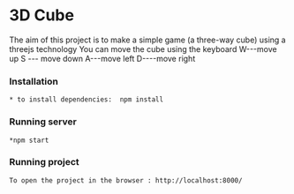 # 3D Cube

The aim of this project is to make a simple game (a three-way cube) using a threejs technology
You can move the cube using the keyboard
W---move up
S --- move down
A---move left
D----move right


### Installation

```
* to install dependencies:  npm install 
```
### Running server
```
*npm start

```
### Running project

```
To open the project in the browser : http://localhost:8000/
```


